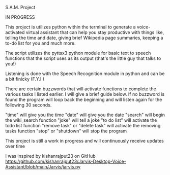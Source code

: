 S.A.M. Project 

IN PROGRESS

This project is utilizes python within the terminal to generate a voice-activated virtual assistant that can help you stay productive with things like, telling the time and date, giving brief Wikipedia page summaries, keeping a to-do list for you and much more.

The script utilizes the pyttsx3 python module for basic text to speech functions that the script uses as its output (that's the little guy that talks to you!)

Listening is done with the Speech Recognition module in python and can be a bit finicky (F.Y.I.)

There are certain buzzwords that will activate functions to complete the various tasks I listed earlier. I will give a brief guide below. If no buzzword is found the program will loop back the beginning and will listen again for the following 30 seconds.

"time" will give you the time
"date" will give you the date
"search" will begin the wiki_search function
"joke" will tell a joke
"to do list" will activate the todo list function
"remove task" or "delete task" will activate the removing tasks function
"stop" or "shutdown" will stop the program 

This project is still a work in progress and will continuously receive updates over time 

I was inspired by kishanrajput23 on GitHub 
https://github.com/kishanrajput23/Jarvis-Desktop-Voice-Assistant/blob/main/Jarvis/jarvis.py 
